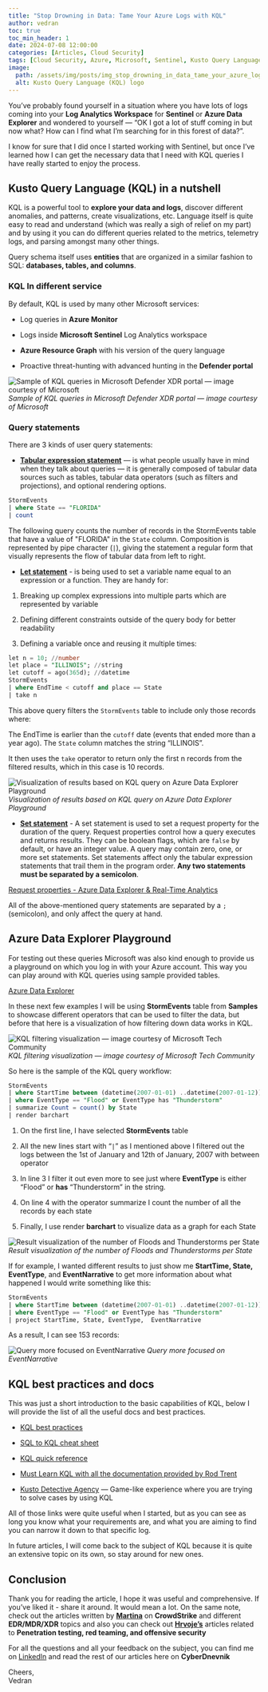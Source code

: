 ```yaml
---
title: "Stop Drowning in Data: Tame Your Azure Logs with KQL"
author: vedran
toc: true
toc_min_header: 1
date: 2024-07-08 12:00:00
categories: [Articles, Cloud Security]
tags: [Cloud Security, Azure, Microsoft, Sentinel, Kusto Query Language, KQL]
image:
  path: /assets/img/posts/img_stop_drowning_in_data_tame_your_azure_logs_with_kql/image.webp
  alt: Kusto Query Language (KQL) logo
---
```


You’ve probably found yourself in a situation where you have lots of logs coming into your **Log Analytics Workspace** for **Sentinel** or **Azure Data Explorer** and wondered to yourself — “OK I got a lot of stuff coming in but now what? How can I find what I’m searching for in this forest of data?”.

I know for sure that I did once I started working with Sentinel, but once I’ve learned how I can get the necessary data that I need with KQL queries I have really started to enjoy the process.

## Kusto Query Language (KQL) in a nutshell

KQL is a powerful tool to **explore your data and logs**, discover different anomalies, and patterns, create visualizations, etc. Language itself is quite easy to read and understand (which was really a sigh of relief on my part) and by using it you can do different queries related to the metrics, telemetry logs, and parsing amongst many other things.

Query schema itself uses **entities** that are organized in a similar fashion to SQL: **databases, tables, and columns**.

### KQL In different service

By default, KQL is used by many other Microsoft services:

* Log queries in **Azure Monitor**

* Logs inside **Microsoft Sentinel** Log Analytics workspace

* **Azure Resource Graph** with his version of the query language

* Proactive threat-hunting with advanced hunting in the **Defender portal**

![Sample of KQL queries in Microsoft Defender XDR portal — image courtesy of Microsoft](/assets/img/posts/img_stop_drowning_in_data_tame_your_azure_logs_with_kql/kqlsample.png)
*Sample of KQL queries in Microsoft Defender XDR portal — image courtesy of Microsoft*

### Query statements

There are 3 kinds of user query statements:

* **[Tabular expression statement](https://learn.microsoft.com/en-us/azure/data-explorer/kusto/query/tabular-expression-statements)** — is what people usually have in mind when they talk about queries — it is generally composed of tabular data sources such as tables, tabular data operators (such as filters and projections), and optional rendering options.

```sql
StormEvents
| where State == "FLORIDA"
| count
```

The following query counts the number of records in the StormEvents table that have a value of "FLORIDA" in the `State` column. Composition is represented by pipe character (`|`), giving the statement a regular form that visually represents the flow of tabular data from left to right.

* **[Let statement](https://learn.microsoft.com/en-us/azure/data-explorer/kusto/query/let-statement)** - is being used to set a variable name equal to an expression or a function.
They are handy for:

1. Breaking up complex expressions into multiple parts which are represented by variable

2. Defining different constraints outside of the query body for better readability

3. Defining a variable once and reusing it multiple times:

```sql
let n = 10; //number
let place = "ILLINOIS"; //string
let cutoff = ago(365d); //datetime
StormEvents
| where EndTime < cutoff and place == State
| take n
```

This above query filters the `StormEvents` table to include only those records where:

The EndTime is earlier than the `cutoff` date (events that ended more than a year ago). The `State` column matches the string “ILLINOIS”.

It then uses the `take` operator to return only the first n records from the filtered results, which in this case is 10 records.

![Visualization of results based on KQL query on Azure Data Explorer Playground](/assets/img/posts/img_stop_drowning_in_data_tame_your_azure_logs_with_kql/resulttable.png)
*Visualization of results based on KQL query on Azure Data Explorer Playground*

* **[Set statement](https://learn.microsoft.com/en-us/azure/data-explorer/kusto/query/set-statement?pivots=azuredataexplorer)** - A set statement is used to set a request property for the duration of the query. Request properties control how a query executes and returns results. They can be boolean flags, which are `false` by default, or have an integer value. A query may contain zero, one, or more set statements. Set statements affect only the tabular expression statements that trail them in the program order. **Any two statements must be separated by a semicolon**.

[Request properties - Azure Data Explorer & Real-Time Analytics](https://learn.microsoft.com/en-us/azure/data-explorer/kusto/api/rest/request-properties?source=post_page-----03fe7749397f---------------------------------------)

All of the above-mentioned query statements are separated by a `;` (semicolon), and only affect the query at hand.

## Azure Data Explorer Playground

For testing out these queries Microsoft was also kind enough to provide us a playground on which you log in with your Azure account. This way you can play around with KQL queries using sample provided tables.

[Azure Data Explorer](https://dataexplorer.azure.com/clusters/help/databases/Samples?source=post_page-----03fe7749397f---------------------------------------)

In these next few examples I will be using **StormEvents** table from **Samples** to showcase different operators that can be used to filter the data, but before that here is a visualization of how filtering down data works in KQL.

![KQL filtering visualization — image courtesy of Microsoft Tech Community](/assets/img/posts/img_stop_drowning_in_data_tame_your_azure_logs_with_kql/kqlfiltering.png)
*KQL filtering visualization — image courtesy of Microsoft Tech Community*

So here is the sample of the KQL query workflow:

```sql
StormEvents
| where StartTime between (datetime(2007-01-01) ..datetime(2007-01-12))
| where EventType == "Flood" or EventType has "Thunderstorm"
| summarize Count = count() by State
| render barchart
```

1. On the first line, I have selected **StormEvents** table

2. All the new lines start with “`|`” as I mentioned above I filtered out the logs between the 1st of January and 12th of January, 2007 with between operator

3. In line 3 I filter it out even more to see just where **EventType** is either “Flood” or **has** “Thunderstorm” in the string.

4. On line 4 with the operator summarize I count the number of all the records by each state

5. Finally, I use render **barchart** to visualize data as a graph for each State

![Result visualization of the number of Floods and Thunderstorms per State](/assets/img/posts/img_stop_drowning_in_data_tame_your_azure_logs_with_kql/resultperstate.png)
*Result visualization of the number of Floods and Thunderstorms per State*

If for example, I wanted different results to just show me **StartTime, State, EventType**, and **EventNarrative** to get more information about what happened I would write something like this:

```sql
StormEvents
| where StartTime between (datetime(2007-01-01) ..datetime(2007-01-12))
| where EventType == "Flood" or EventType has "Thunderstorm"
| project StartTime, State, EventType,  EventNarrative
```

As a result, I can see 153 records:

![Query more focused on EventNarrative](/assets/img/posts/img_stop_drowning_in_data_tame_your_azure_logs_with_kql/eventnarrative.png)
*Query more focused on EventNarrative*

## KQL best practices and docs

This was just a short introduction to the basic capabilities of KQL, below I will provide the list of all the useful docs and best practices.

* [KQL best practices](https://learn.microsoft.com/en-us/azure/data-explorer/kusto/query/best-practices)

* [SQL to KQL cheat sheet](https://learn.microsoft.com/en-us/azure/data-explorer/kusto/query/sql-cheat-sheet)

* [KQL quick reference](https://learn.microsoft.com/en-us/azure/data-explorer/kusto/query/kql-quick-reference)

* [Must Learn KQL with all the documentation provided by Rod Trent](https://github.com/rod-trent/MustLearnKQL)

* [Kusto Detective Agency](https://detective.kusto.io/) — Game-like experience where you are trying to solve cases by using KQL

All of those links were quite useful when I started, but as you can see as long you know what your requirements are, and what you are aiming to find you can narrow it down to that specific log.

In future articles, I will come back to the subject of KQL because it is quite an extensive topic on its own, so stay around for new ones.

## Conclusion

Thank you for reading the article, I hope it was useful and comprehensive. If you’ve liked it -  share it around. It would mean a lot. On the same note, check out the articles written by **[Martina](https://hr.linkedin.com/in/lenicmartina99)**
on **CrowdStrike** and different **EDR/MDR/XDR** topics and also you can check out **[Hrvoje’s](https://hr.linkedin.com/in/hrvoje-filakovi%C4%87)** articles related to **Penetration testing, red teaming, and offensive security**

For all the questions and all your feedback on the subject, you can find me  on [LinkedIn](https://www.linkedin.com/in/vedran-brodar/) and read the rest of our articles here on **CyberDnevnik**

Cheers,  
Vedran
